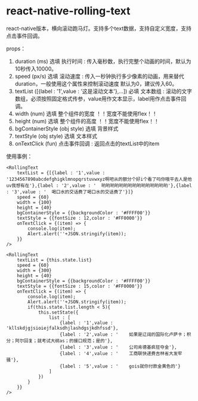 # react-native-rolling-text

react-native版本，横向滚动跑马灯。支持多个text数据，支持自定义宽度，支持点击事件回调。

props：
1. duration (ms) 选填 执行时间 : 传入毫秒数，执行完整个动画的时间，默认为10秒传入10000。
2. speed (px/s) 选填 滚动速度 : 传入一秒钟执行多少像素的动画，用来替代duration，一般使用这个属性来控制滚动速度 默认为0，建议传入60。
3. textList ([{label : '1',value : '这是滚动文本'},...]) 必填 文本数组 : 滚动的文字数组，必须按照固定格式传参，value用作文本显示，label用作点击事件回调。
4. width (num) 选填 整个组件的宽度 ！！宽度不能使用flex！！
5. height (num) 选填 整个组件的高度 ！！宽度不能使用flex！！
6. bgContainerStyle (obj style) 选填 背景样式
7. textStyle (obj style) 选填 文本样式
8. onTextClick (fun) 点击事件回调 : 返回点击的textList中的item

使用事例：
```
<RollingText 
    textList = {[{label : '1',value : '1234567890abcdefghigklmnopqrstuvwxyz啊吧从的额分个好i个看了吗你哦平去人是他uv我想有在'},{label : '2',value : '  哟哟哟哟哟哟哟哟哟哟哟哟哟哟哟'},{label : '3',value : '  喝口水的交话费了喝口水的交话费了'}]}
    speed = {60}
    width = {100}
    height = {40}
    bgContainerStyle = {{backgroundColor : '#FFFF00'}}
    textStyle = {{fontSize : 12,color : '#FF0000'}}
    onTextClick = {(item) => {
        console.log(item);
        Alert.alert(''+JSON.stringify(item));
    }}
/>

<RollingText 
    textList = {this.state.list}
    speed = {60}
    width = {300}
    height = {40}
    bgContainerStyle = {{backgroundColor : '#FFFF00'}}
    textStyle = {{fontSize : 15,color : '#FF0000'}}
    onTextClick = {(item) => {
        console.log(item);
        Alert.alert(''+JSON.stringify(item));
        if(this.state.list.length < 5){
            this.setState({
                list : [
                    {label : '1',value : 'kllskdjgjsioiejfalksdhjlashdgsjkdhfssd'},
                    {label : '2',value : '    如果是辽阔的国际化卢萨卡；积分；阿尔回复；就考试大纲as；的接口规范；是的'},
                    {label : '3',value : '    公司肯德基疯狂夺金'},
                    {label : '4',value : '    工商联快递费吉林省大发牢骚'},
                    {label : '5',value : '    gois就你付款金黄色的'}
                ]
            })
        }
    }}
/>
```
